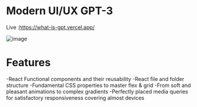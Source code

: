 # Modern UI/UX GPT-3

Live :https://what-is-gpt.vercel.app/

![image](https://user-images.githubusercontent.com/103612487/217403375-b729ef77-0f02-471b-9d82-f9963b2a9302.png)

# Features

-React Functional components and their reusability
-React file and folder structure
-Fundamental CSS properties to master flex & grid
-From soft and pleasant animations to complex gradients
-Perfectly placed media queries for satisfactory responsiveness covering almost devices
